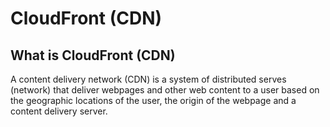 # CloudFront (CDN)

## What is CloudFront (CDN)
A content delivery network (CDN) is a system of distributed serves (network) that deliver webpages and other web content to a user based on the geographic locations of the user, the origin of the webpage and a content delivery server.
